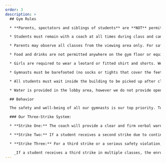 ```yaml
---
order: 3
description: >
  ## Gym Rules

  * **Parents, spectators and siblings of students** are **NOT** permitted on the gym floor or equipment.

  * Students must remain with a coach at all times during class and cannot go out onto the gym floor or equipment until class is “called” by a coach.

  * Parents may observe all classes from the viewing area only. For safety and instructional reasons, observers must refrain from communicating with students while they are in class.

  * Food and drinks are not permitted anywhere on the gym floor or equipment.

  * Girls are required to wear a leotard or fitted shirt and shorts. We kindly request that two-piece workout outfits not be worn. For boys, appropriate attire consists of shorts without buttons and a well-fitting shirt. To ensure safety, all athletes must remove jewelry (stud earrings are acceptable) during classes. Hair longer than shoulder length must be tied up.

  * Gymnasts must be barefooted (no socks or tights that cover the feet.)

  * All students must wait inside the building to be picked up after class.

  * Water is provided in the lobby area, however we do not provide open cups because of safety concerns around spills. Please bring a water bottle for your child.

  ## Behavior

  The safety and well-being of all our gymnasts is our top priority. To ensure a focused and productive learning environment, we expect all participants to follow safety guidelines and respect coaches' instructions. Failure to adhere to these expectations will result in corrective actions outlined below.

  ### Our Three-Strike System:

  * **Strike One:** The coach will provide a clear and firm verbal warning, explaining the expected behavior and the importance of following the rules.

  * **Strike Two:** If a student receives a second strike due to continued disruptive behavior, the coach will implement a short time-out period.

  * **Strike Three:** For a third strike or a serious safety violation, the coach will return the student to the lobby where they will be reunited with their parent/guardian.

    _If a student receives a third strike in multiple classes, the enrollment will be dropped and the student will not be allowed to return to class._
---
```

